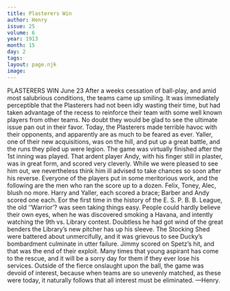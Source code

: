 ```yaml
---
title: Plasterers Win
author: Henry
issue: 25
volume: 6
year: 1913
month: 15
day: 2
tags:
layout: page.njk
image:
---
```

PLASTERERS WIN    June 23    After a weeks cessation of ball-play, and amid most salubrious conditions, the teams came up smiling. It was immediately perceptible that the Plasterers had not been idly wasting their time, but had taken advantage of the recess to reinforce their team with some well known players from other teams. No doubt they would be glad to see the ultimate issue pan out in their favor. Today, the Plasterers made terrible havoc with their opponents, and apparently are as much to be feared as ever. Yaller, one of their new acquisitions, was on the hill, and put up a great battle, and the runs they piled up were legion. The game was virtually finished after the 1st inning was played. That ardent player Andy, with his finger still in plaster, was in great form, and scored very cleverly. While we were pleased to see him out, we nevertheless think him ill advised to take chances so soon after his reverse. Everyone of the players put in some meritorious work, and the following are the men who ran the score up to a dozen. Felix, Toney, Alec, blush no more. Harry and Yaller, each scored a brace; Barber and Andy scored one each. Eor the first time in the history of the E. S. P. B. B. League, the old ‘‘Warrior’? was seen taking things easy. People could hardly believe their own eyes, when he was discovered smoking a Havana, and intently watching the 9th vs. Library contest. Doubtless he had got wind of the great benders the Library’s new pitcher has up his sleeve. The Stocking Shed were battered about unmercifully, and it was grievous to see Ducky’s bombardment culminate in utter failure. Jimmy scored on Spetz’s hit, and that was the end of their exploit. Many times that young aspirant has come to the rescue, and it will be a sorry day for them if they ever lose his services. Outside of the fierce onslaught upon the ball, the game was devoid of interest, because when teams are so unevenly matched, as these were today, it naturally follows that all interest must be eliminated. —Henry. 
